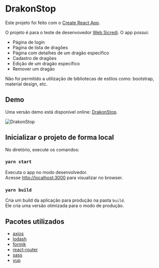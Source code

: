 # DrakonStop

Este projeto foi feito com o [Create React App](https://github.com/facebook/create-react-app).

O projeto é para o teste de desenvovedor [Web Sicredi](https://github.com/WoopSicredi/jobs/issues/6). O app possui:

- Página de login
- Página de lista de dragões
- Página com detalhes de um dragão específico
- Cadastro de dragões
- Edição de um dragão específico
- Remover um dragão

Não foi permitido a utilização de bibliotecas de estilos como: bootstrap, material design, etc.

## Demo

Uma versão demo está disponível online: [DrakonStop](https://drakonstop.vercel.app/).

![DrakonStop](./assets/images/drakonstop.gif)

## Inicializar o projeto de forma local

No diretório, execute os comandos:

### `yarn start`

Executa o app no modo desenvolvedor.\
Acesse [http://localhost:3000](http://localhost:3000) para visualizar no browser.

### `yarn build`

Cria um build da aplicação para produção na pasta `build`.\
Ele cria uma versão otimizada para o modo de produção.

## Pacotes utilizados

- [axios](https://axios-http.com/docs/intro)
- [lodash](https://lodash.com/)
- [formik](https://formik.org/)
- [react-router](https://reactrouter.com/)
- [sass](https://sass-lang.com/)
- [yup](https://www.npmjs.com/package/yup)
